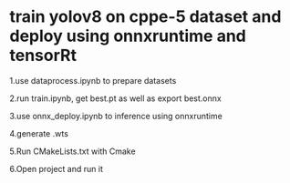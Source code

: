 # train yolov8 on cppe-5 dataset and deploy using onnxruntime and tensorRt

1.use dataprocess.ipynb to prepare datasets

2.run train.ipynb, get best.pt as well as export best.onnx

3.use onnx_deploy.ipynb to inference using onnxruntime

4.generate .wts

5.Run CMakeLists.txt with Cmake

6.Open project and run it
